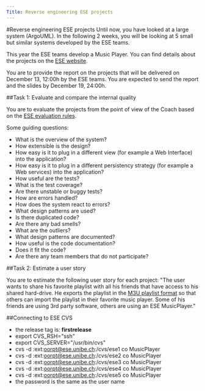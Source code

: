 ```yaml
---
Title: Reverse engineering ESE projects
---
```

#Reverse engineering ESE projects
Until now, you have looked at a large system (ArgoUML). In the following 2 weeks, you will be looking at 5 small but similar systems developed by the ESE teams.

This year the ESE teams develop a Music Player. You can find details about the projects on the [ESE website](http://ese.unibe.ch). 

You are to provide the report on the projects that will be delivered on December 13, 12:00h by the ESE teams. You are expected to send the report and the slides by December 19, 24:00h.

##Task 1: Evaluate and compare the internal quality

You are to evaluate the projects from the point of view of the Coach based on the [ESE evaluation rules](http://ese.unibe.ch/exercises/1stiteration/bewertung).

Some guiding questions:

-  What is the overview of the system?
-  How extensible is the design?
-  How easy is it to plug in a different view (for example a Web Interface) into the application?
-  How easy is it to plug in a different persistency strategy (for example a Web services) into the application?
-  How useful are the tests?
-  What is the test coverage?
-  Are there unstable or buggy tests?
-  How are errors handled?
-  How does the system react to errors?
-  What design patterns are used?
-  Is there duplicated code?
-  Are there any bad smells?
-  What are the outliers?
-  What design patterns are documented?
-  How useful is the code documentation?
-  Does it fit the code?
-  Are there any team members that do not participate?

##Task 2: Estimate a user story

You are to estimate the following user story for each project: "The user wants to share his favorite playlist with all his friends that have access to his shared hard-drive. He exports the playlist in the [M3U playlist format](http://en.wikipedia.org/wiki/M3U) so that others can import the playlist in their favorite music player. Some of his friends are using 3rd party software, others are using an ESE MusicPlayer."

##Connecting to ESE CVS

-  the release tag is: <b>firstrelease</b>
-  export CVS_RSH="ssh"
-  export CVS_SERVER="/usr/bin/cvs"
-  cvs -d :ext:<b></b>oorpt@ese.unibe.ch:/cvs/ese1 co MusicPlayer
-  cvs -d :ext:<b></b>oorpt@ese.unibe.ch:/cvs/ese2 co MusicPlayer
-  cvs -d :ext:<b></b>oorpt@ese.unibe.ch:/cvs/ese3 co MusicPlayer
-  cvs -d :ext:<b></b>oorpt@ese.unibe.ch:/cvs/ese4 co MusicPlayer
-  cvs -d :ext:<b></b>oorpt@ese.unibe.ch:/cvs/ese5 co MusicPlayer
-  the password is the same as the user name
